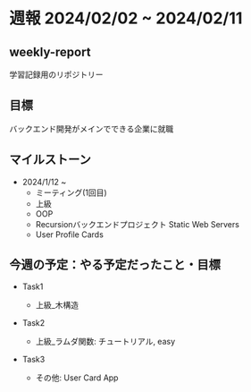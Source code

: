 # 週報 2024/02/02 ~ 2024/02/11

## weekly-report
学習記録用のリポジトリー

## 目標
バックエンド開発がメインでできる企業に就職

## マイルストーン
- 2024/1/12 ~
    - ミーティング(1回目)
    - 上級
    - OOP
    - Recursionバックエンドプロジェクト Static Web Servers
    - User Profile Cards

## 今週の予定：やる予定だったこと・目標
- Task1
    - 上級_木構造

- Task2
    - 上級_ラムダ関数: チュートリアル, easy
- Task3
    - その他: User Card App

